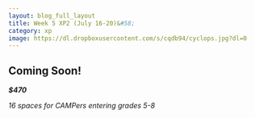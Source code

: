 ```yaml
---
layout: blog_full_layout
title: Week 5 XP2 (July 16-20)&#58; 
category: xp
image: https://dl.dropboxusercontent.com/s/cqdb94/cyclops.jpg?dl=0
---
```



## Coming Soon!



**_$470_**

*16 spaces for CAMPers entering grades 5-8*
